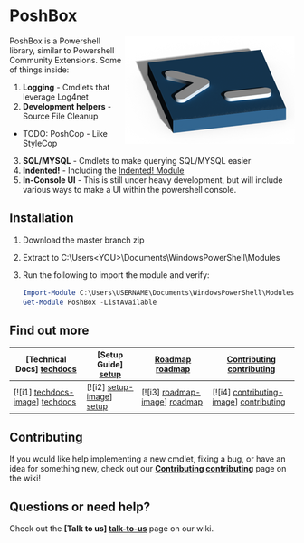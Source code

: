 # PoshBox

<img src="https://raw.githubusercontent.com/ghostsquad/PoshBox/master/Assets/poshbox.png" alt="PoshBox Logo" title="PoshBox" align="right" />

PoshBox is a Powershell library, similar to Powershell Community Extensions. Some of things inside:

1. **Logging** - Cmdlets that leverage Log4net
2. **Development helpers** - Source File Cleanup
  * TODO: PoshCop - Like StyleCop
3. **SQL/MYSQL** - Cmdlets to make querying SQL/MYSQL easier
4. **Indented!** - Including the [Indented! Module](http://www.indented.co.uk/)
5. **In-Console UI** - This is still under heavy development, but will include various ways to make a UI within the powershell console.

## Installation

1. Download the master branch zip
2. Extract to C:\Users\<YOU>\Documents\WindowsPowerShell\Modules
3. Run the following to import the module and verify:

    ```Powershell
    Import-Module C:\Users\USERNAME\Documents\WindowsPowerShell\Modules\PoshBox
    Get-Module PoshBox -ListAvailable
    ```
    
## Find out more

| **[Technical Docs] [techdocs]**     | **[Setup Guide] [setup]**     | **[Roadmap] [roadmap]**           | **[Contributing] [contributing]**           |
|-------------------------------------|-------------------------------|-----------------------------------|---------------------------------------------|
| [![i1] [techdocs-image]] [techdocs] | [![i2] [setup-image]] [setup] | [![i3] [roadmap-image]] [roadmap] | [![i4] [contributing-image]] [contributing] |

## Contributing

If you would like help implementing a new cmdlet, fixing a bug, or have an idea for something new, check out our **[Contributing] [contributing]** page on the wiki!

## Questions or need help?

Check out the **[Talk to us] [talk-to-us]** page on our wiki.

[wiki]: https://github.com/ghostsquad/poshbox/wiki
[talk-to-us]: https://github.com/ghostsquad/poshbox/wiki/Talk-to-us
[contributing]: https://github.com/ghostsquad/poshbox/wiki/Contributing
[license]: http://www.apache.org/licenses/LICENSE-2.0
[setup]: https://github.com/ghostsquad/poshbox/wiki/Setting-up-PoshBox
[tech-docs]: https://github.com/ghostsquad/poshbox/wiki/PoshBox%20technical%20documentation
[techdocs-image]: https://raw.githubusercontent.com/ghostsquad/PoshBox/master/Assets/TechArch.png
[setup-image]: https://raw.githubusercontent.com/ghostsquad/PoshBox/master/Assets/Setup.png
[roadmap-image]: https://raw.githubusercontent.com/ghostsquad/PoshBox/master/Assets/Roadmap.png
[contributing-image]: https://raw.githubusercontent.com/ghostsquad/PoshBox/master/Assets/Contributing.png

[techdocs]: https://github.com/ghostsquad/poshbox/wiki/PoshBox-technical-documentation
[setup]: https://github.com/ghostsquad/poshbox/wiki/Setting-up-PoshBox
[roadmap]: https://github.com/ghostsquad/poshbox/wiki/Product-roadmap
[contributing]: https://github.com/ghostsquad/poshbox/wiki/Contributing
